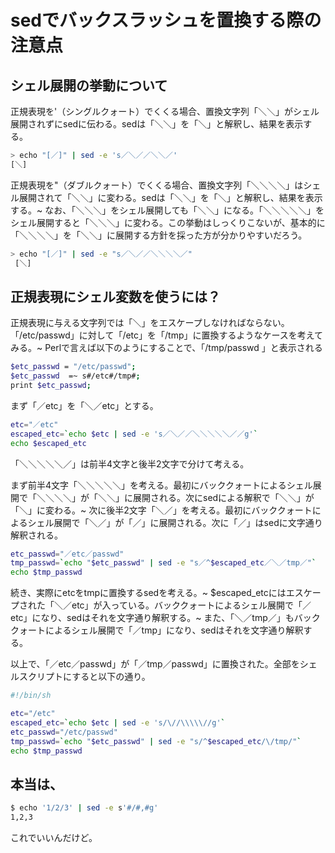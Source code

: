 ﻿# sedでバックスラッシュを置換する際の注意点

## シェル展開の挙動について
正規表現を'（シングルクォート）でくくる場合、置換文字列「＼＼」がシェル展開されずにsedに伝わる。sedは「＼＼」を「＼」と解釈し、結果を表示する。

```bash
> echo "[／]" | sed -e 's／＼／／＼＼／'
[＼]
```

正規表現を"（ダブルクォート）でくくる場合、置換文字列「＼＼＼＼」はシェル展開されて「＼＼」に変わる。sedは「＼＼」を「＼」と解釈し、結果を表示する。~
なお、「＼＼＼」をシェル展開しても「＼＼」になる。「＼＼＼＼＼」をシェル展開すると「＼＼＼」に変わる。この挙動はしっくりこないが、基本的に「＼＼＼＼」を「＼＼」に展開する方針を採った方が分かりやすいだろう。

```bash
> echo "[／]" | sed -e "s／＼／／＼＼＼＼／"
 [＼]
```

## 正規表現にシェル変数を使うには？
正規表現に与える文字列では「＼」をエスケープしなければならない。「/etc/passwd」に対して「/etc」を「/tmp」に置換するようなケースを考えてみる。~
Perlで言えば以下のようにすることで、「/tmp/passwd 」と表示される

```bash
$etc_passwd = "/etc/passwd";
$etc_passwd  =~ s#/etc#/tmp#;
print $etc_passwd;

```

まず「／etc」を「＼／etc」とする。

```bash
etc="／etc"
escaped_etc=`echo $etc | sed -e 's／＼／／＼＼＼＼＼／／g'`
echo $escaped_etc
```

「＼＼＼＼＼／」は前半4文字と後半2文字で分けて考える。

まず前半4文字「＼＼＼＼＼」を考える。最初にバッククォートによるシェル展開で「＼＼＼＼」が「＼＼」に展開される。次にsedによる解釈で「＼＼」が「＼」に変わる。~
次に後半2文字「＼／」を考える。最初にバッククォートによるシェル展開で「＼／」が「／」に展開される。次に「／」はsedに文字通り解釈される。

```bash
etc_passwd="／etc／passwd"
tmp_passwd=`echo "$etc_passwd" | sed -e "s／^$escaped_etc／＼／tmp／"`
echo $tmp_passwd
```

続き、実際にetcをtmpに置換するsedを考える。~
$escaped_etcにはエスケープされた「＼／etc」が入っている。バッククォートによるシェル展開で「／etc」になり、sedはそれを文字通り解釈する。~
また、「＼／tmp／」もバッククォートによるシェル展開で「／tmp」になり、sedはそれを文字通り解釈する。

以上で、「／etc／passwd」が「／tmp／passwd」に置換された。全部をシェルスクリプトにすると以下の通り。

```bash
#!/bin/sh

etc="/etc"
escaped_etc=`echo $etc | sed -e 's/\//\\\\\//g'`
etc_passwd="/etc/passwd"
tmp_passwd=`echo "$etc_passwd" | sed -e "s/^$escaped_etc/\/tmp/"`
echo $tmp_passwd
```

## 本当は、

```bash
$ echo '1/2/3' | sed -e s'#/#,#g'
1,2,3
```

これでいいんだけど。
